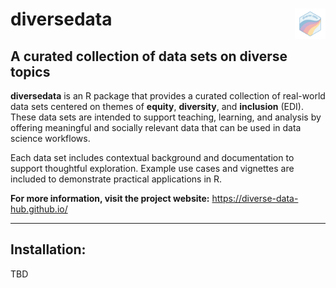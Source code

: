 # diversedata <img src="man/figures/logo.png" align="right" width="49"/>

## A curated collection of data sets on diverse topics

**diversedata** is an R package that provides a curated collection of real-world data sets centered on themes of **equity**, **diversity**, and **inclusion** (EDI). These data sets are intended to support teaching, learning, and analysis by offering meaningful and socially relevant data that can be used in data science workflows.

Each data set includes contextual background and documentation to support thoughtful exploration. Example use cases and vignettes are included to demonstrate practical applications in R.

**For more information, visit the project website:** <https://diverse-data-hub.github.io/>

------------------------------------------------------------------------

## Installation:

TBD
